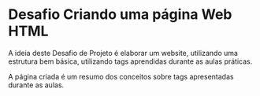 # Desafio Criando uma página Web HTML

A ideia deste Desafio de Projeto é elaborar um website, utilizando uma estrutura bem básica, utilizando tags aprendidas durante as aulas práticas.

A página criada é um resumo dos conceitos sobre tags apresentadas durante as aulas.
